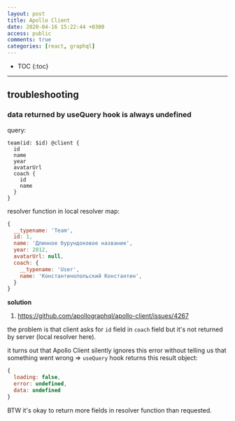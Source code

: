 ```yaml
---
layout: post
title: Apollo Client
date: 2020-04-16 15:22:44 +0300
access: public
comments: true
categories: [react, graphql]
---
```


<!-- more -->

* TOC
{:toc}
<hr>

## troubleshooting

### data returned by useQuery hook is always undefined

query:

```
team(id: $id) @client {
  id
  name
  year
  avatarUrl
  coach {
    id
    name
  }
}
```

resolver function in local resolver map:

```javascript
{
  __typename: 'Team',
  id: 1,
  name: 'Длинное бурундоковое название',
  year: 2012,
  avatarUrl: null,
  coach: {
    __typename: 'User',
    name: 'Константинопольский Константин',
  }
}
```

**solution**

1. <https://github.com/apollographql/apollo-client/issues/4267>

the problem is that client asks for `id` field in `coach` field but it's not
returned by server (local resolver here).

it turns out that Apollo Client silently ignores this error without telling
us that something went wrong => `useQuery` hook returns this result object:

```javascript
{
  loading: false,
  error: undefined,
  data: undefined
}
```

BTW it's okay to return more fields in resolver function than requested.
